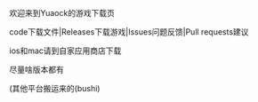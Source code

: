 欢迎来到Yuaock的游戏下载页

code下载文件|Releases下载游戏|Issues问题反馈|Pull requests建议

ios和mac请到自家应用商店下载

尽量啥版本都有

(其他平台搬运来的(bushi)
